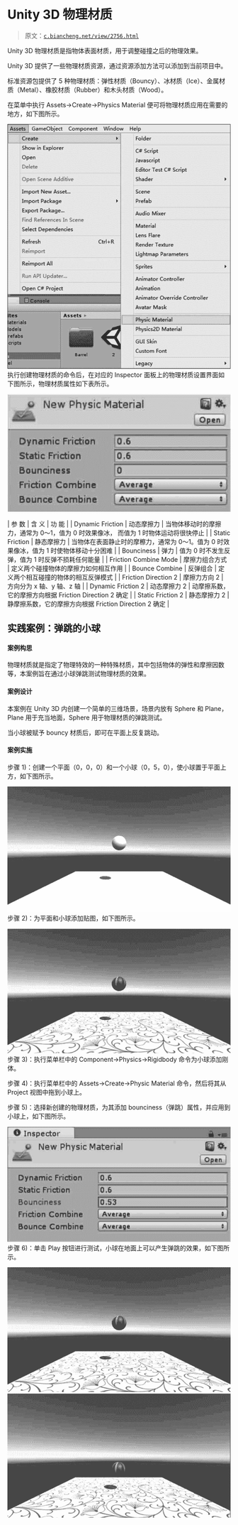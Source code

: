 # Unity 3D 物理材质

> 原文：[`c.biancheng.net/view/2756.html`](http://c.biancheng.net/view/2756.html)

Unity 3D 物理材质是指物体表面材质，用于调整碰撞之后的物理效果。

Unity 3D 提供了一些物理材质资源，通过资源添加方法可以添加到当前项目中。

标准资源包提供了 5 种物理材质：弹性材质（Bouncy）、冰材质（Ice）、金属材质（Metal）、橡胶材质（Rubber）和木头材质（Wood）。

在菜单中执行 Assets→Create→Physics Material 便可将物理材质应用在需要的地方，如下图所示。

![创建物理材质](img/57559420a78496c365b2dd35e1e5feb6.png)
执行创建物理材质的命令后，在对应的 Inspector 面板上的物理材质设置界面如下图所示，物理材质属性如下表所示。

![物理材质属性面板](img/f8b47f84bb6f597a027b004023fd091c.png)

| 参 数 | 含 义 | 功 能 |
| Dynamic Friction | 动态摩擦力 | 当物体移动时的摩擦力，通常为 0〜1，值为 0 时效果像冰， 而值为 1 时物体运动将很快停止 |
| Static Friction | 静态摩擦力 | 当物体在表面静止时的摩檫力，通常为 0〜1。值为 0 时效 果像冰，值为 1 时使物体移动十分困难 |
| Bounciness | 弹力 | 值为 0 时不发生反弹，值为 1 时反弹不损耗任何能量 |
| Friction Combine Mode | 摩擦力组合方式 | 定义两个碰撞物体的摩擦力如何相互作用 |
| Bounce Combine | 反弹组合 | 定义两个相互碰撞的物体的相互反弹模式 |
| Friction Direction 2 | 摩擦力方向 2 | 方向分为 x 轴、y 轴、z 轴 |
| Dynamic Friction 2 | 动态摩擦力 2 | 动摩擦系数，它的摩擦方向根据 Friction Direction 2 确定 |
| Static Friction 2 | 静态摩擦力 2 | 静摩擦系数，它的摩擦方向根据 Friction Direction 2 确定 |

## 实践案例：弹跳的小球

#### 案例构思

物理材质就是指定了物理特效的一种特殊材质，其中包括物体的弹性和摩擦因数等，本案例旨在通过小球弹跳测试物理材质的效果。

#### 案例设计

本案例在 Unity 3D 内创建一个简单的三维场景，场景内放有 Sphere 和 Plane，Plane 用于充当地面，Sphere 用于物理材质的弹跳测试。

当小球被赋予 bouncy 材质后，即可在平面上反复跳动。

#### 案例实施

步骤 1)：创建一个平面（0，0，0）和一个小球（0，5，0），使小球置于平面上方，如下图所示。

![游戏物体摆放](img/6faa3f5a632c7e5443fc967f3076c5f2.png)
步骤 2)：为平面和小球添加贴图，如下图所示。

![贴图后的效果](img/eec2bd8e2ebba239c2df3b8009b76e0e.png)
步骤 3)：执行菜单栏中的 Component→Physics→Rigidbody 命令为小球添加刚体。

步骤 4)：执行菜单栏中的 Assets→Create→Physic Material 命令，然后将其从 Project 视图中拖到小球上。

步骤 5)：选择新创建的物理材质，为其添加 bounciness（弹跳）属性，并应用到小球上，如下图所示。

![为物理材质添加弹跳属性](img/f87c876959f11706554a42b91303f8f1.png)
步骤 6)：单击 Play 按钮进行测试，小球在地面上可以产生弹跳的效果，如下图所示。

![小球弹跳测试 1](img/60b9c1df70748d4478d41280fbd7200d.png)
![小球弹跳测试 2](img/888975354114802664ac95e8fcc29352.png)